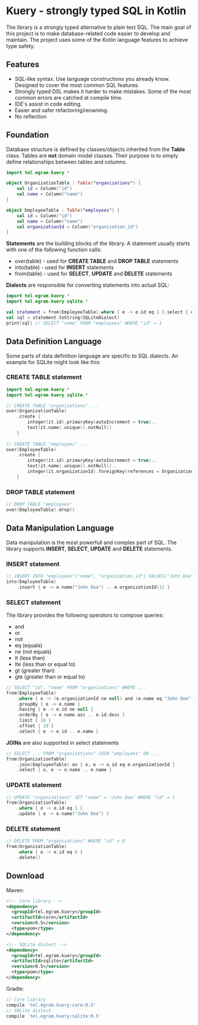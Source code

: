 # Kuery - strongly typed SQL in Kotlin

The library is a strongly typed alternative to plain text SQL. The main goal of this project is to make database-related code easier to develop and maintain. The project uses some of the Kotlin language features to achieve type safety.

## Features

* SQL-like syntax. Use language constructions you already know. Designed to cover the most common SQL features.
* Strongly typed DSL makes it harder to make mistakes. Some of the most common errors are catched at compile time.
* IDE's assist in code editing.
* Easier and safer refactoring/renaming.
* No reflection

## Foundation

Database structure is defined by classes/objects inherited from the **Table** class. Tables are **not** domain model classes. Their purpose is to simply define relationships between tables and columns.

```kotlin
import tel.egram.kuery.*

object OrganizationTable : Table("organizations") {
	val id = Column("id")
	val name = Column("name")
}

object EmployeeTable : Table("employees") {
	val id = Column("id")
	val name = Column("name")
	val organizationId = Column("organization_id")
}
```

**Statements** are the building blocks of the library. A statement usually starts with one of the following function calls:
* over(table) - used for **CREATE TABLE** and **DROP TABLE** statements
* into(table) - used for **INSERT** statements
* from(table) - used for **SELECT**, **UPDATE** and **DELETE** statements

**Dialects** are responsible for converting statements into actual SQL:

```kotlin
import tel.egram.kuery.*
import tel.egram.kuery.sqlite.*

val statement = from(EmployeeTable).where { e -> e.id eq 1 }.select { e -> e.name }
val sql = statement.toString(SQLiteDialect)
print(sql) // SELECT "name" FROM "employees" WHERE "id" = 1
```

## Data Definition Language

Some parts of data definition language are specific to SQL dialects. An example for SQLite might look like this:

### CREATE TABLE statement

```kotlin
import tel.egram.kuery.*
import tel.egram.kuery.sqlite.*

// CREATE TABLE "organizations" ...
over(OrganizationTable)
    .create {
        integer(it.id).primaryKey(autoIncrement = true)..
        text(it.name).unique().notNull()
    }
    
// CREATE TABLE "employees" ...
over(EmployeeTable)
    .create {
        integer(it.id).primaryKey(autoIncrement = true)..
        text(it.name).unique().notNull()..
        integer(it.organizationId).foreignKey(references = OrganizationTable.id)
    }
```

### DROP TABLE statement

```kotlin
// DROP TABLE "employees"
over(EmployeeTable).drop()
```

## Data Manipulation Language

Data manipulation is the most powerfull and complex part of SQL. The library supports **INSERT**, **SELECT**, **UPDATE** and **DELETE** statements.

### INSERT statement

```kotlin
// INSERT INTO "employees"("name", "organization_id") VALUES("John Doe", 1)
into(EmployeeTable)
    .insert { e -> e.name("John Doe") .. e.organizationId(1) }
```

### SELECT statement

The library provides the following operators to compose queries:
* and
* or
* not
* eq (equals)
* ne (not equals)
* lt (less than)
* lte (less than or equal to)
* gt (greater than)
* gte (greater than or equal to)

```kotlin
// SELECT "id", "name" FROM "organizations" WHERE ...
from(EmployeeTable)
    .where { e -> (e.organizationId ne null) and (e.name eq "John Doe") }
    .groupBy { e -> e.name }
    .having { e -> e.id ne null }
    .orderBy { e -> e.name.asc .. e.id.desc }
    .limit { 10 }
    .offset { 10 }
    .select { e -> e.id .. e.name }
```

**JOINs** are also supported in select statements

```kotlin
// SELECT ... FROM "organizations" JOIN "employees" ON ...
from(OrganizationTable)
    .join(EmployeeTable).on { o, e -> o.id eq e.organizationId }
    .select { o, e -> o.name .. e.name }
```

### UPDATE statement

```kotlin
// UPDATE "organizations" SET "name" = 'John Doe' WHERE "id" = 1
from(OrganizationTable)
    .where { o -> o.id eq 1 }
    .update { o -> o.name("John Doe") }
```

### DELETE statement
```kotlin
// DELETE FROM "organizations" WHERE "id" = 0
from(OrganizationTable)
    .where { o -> o.id eq 0 }
    .delete()
```

## Download

Maven:

```xml
<!-- Core library -->
<dependency>
  <groupId>tel.egram.kuery</groupId>
  <artifactId>core</artifactId>
  <version>0.5</version>
  <type>pom</type>
</dependency>

<!-- SQLite dialect -->
<dependency>
  <groupId>tel.egram.kuery</groupId>
  <artifactId>sqlite</artifactId>
  <version>0.5</version>
  <type>pom</type>
</dependency>
```

Gradle:

```groovy
// Core library
compile 'tel.egram.kuery:core:0.5'
// SQLite dialect
compile 'tel.egram.kuery:sqlite:0.5'
```
